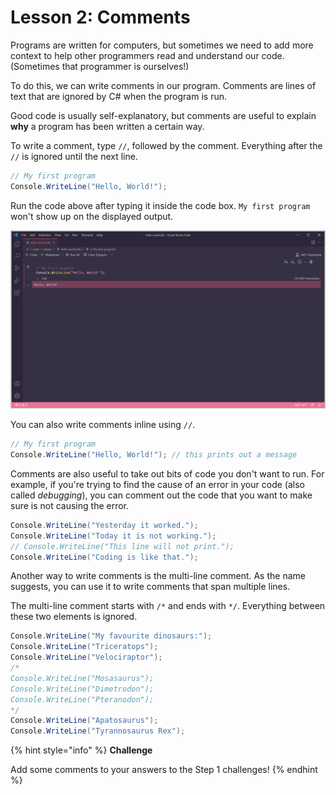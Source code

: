 # Lesson 2: Comments

Programs are written for computers, but sometimes we need to add more context to help other programmers read and understand our code. \(Sometimes that programmer is ourselves!\)

To do this, we can write comments in our program. Comments are lines of text that are ignored by C\# when the program is run.

Good code is usually self-explanatory, but comments are useful to explain **why** a program has been written a certain way.

To write a comment, type `//`, followed by the comment. Everything after the `//` is ignored until the next line.

```csharp
// My first program
Console.WriteLine("Hello, World!");
```

Run the code above after typing it inside the code box. `My first program` won't show up on the displayed output.

![](../.gitbook/assets/2021-07-07_21-42-41.png)

You can also write comments inline using `//`.

```csharp
// My first program
Console.WriteLine("Hello, World!"); // this prints out a message
```

Comments are also useful to take out bits of code you don't want to run. For example, if you're trying to find the cause of an error in your code \(also called _debugging_\), you can comment out the code that you want to make sure is not causing the error.

```csharp
Console.WriteLine("Yesterday it worked.");
Console.WriteLine("Today it is not working.");
// Console.WriteLine("This line will not print.");
Console.WriteLine("Coding is like that.");
```

Another way to write comments is the multi-line comment. As the name suggests, you can use it to write comments that span multiple lines.

The multi-line comment starts with `/*` and ends with `*/`. Everything between these two elements is ignored.

```csharp
Console.WriteLine("My favourite dinosaurs:");
Console.WriteLine("Triceratops");
Console.WriteLine("Velociraptor");
/*
Console.WriteLine("Mosasaurus");
Console.WriteLine("Dimetrodon");
Console.WriteLine("Pteranodon");
*/
Console.WriteLine("Apatosaurus");
Console.WriteLine("Tyrannosaurus Rex");
```

{% hint style="info" %}
**Challenge**

Add some comments to your answers to the Step 1 challenges!
{% endhint %}

